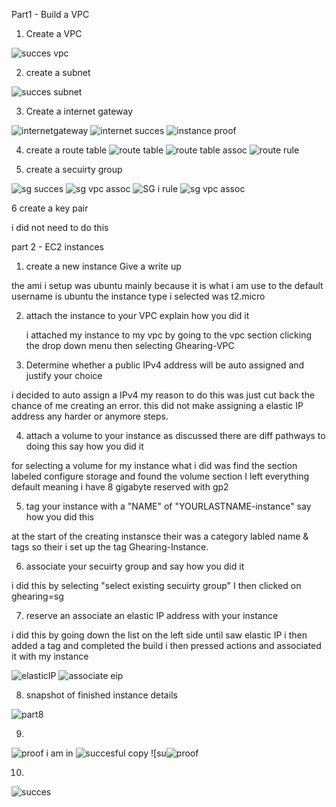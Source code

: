 Part1 - Build a VPC 

1. Create a VPC

![succes vpc](https://user-images.githubusercontent.com/70773439/193670729-8b316b2e-80a5-4a35-81d1-88b773ea87c0.PNG)

2. create a subnet

![succes subnet](https://user-images.githubusercontent.com/70773439/193670787-be9c816e-2b3b-4365-8262-a170eab21888.PNG)

3. Create a internet gateway

![internetgateway](https://user-images.githubusercontent.com/70773439/193670381-e1137ede-72fe-4fa3-a0f6-35a054c858d6.PNG)
![internet succes](https://user-images.githubusercontent.com/70773439/193670454-8f6a153f-a073-4ef5-ba70-03a2e1da1d5d.PNG)
![instance proof](https://user-images.githubusercontent.com/70773439/193670547-8879d2fa-71d2-4c25-b9c3-f4940b6e7b08.PNG)

4. create a route table 
![route table](https://user-images.githubusercontent.com/70773439/193670062-25c4df72-a902-48dc-949b-0f2d06691eb8.PNG)
![route table assoc](https://user-images.githubusercontent.com/70773439/193670104-2c0152bb-fc59-4c68-b58b-2ca063e9d806.PNG)
![route rule](https://user-images.githubusercontent.com/70773439/193670203-b4c6202b-e4d1-4b83-80f1-ed91adcecf1f.PNG)

5. create a secuirty group
 
![sg succes](https://user-images.githubusercontent.com/70773439/193669170-2db08745-45e1-415e-b2c2-5458ab69c64f.PNG)
![sg vpc assoc](https://user-images.githubusercontent.com/70773439/193669189-173bce3c-688c-411c-ae12-6369d40b29c0.PNG)
![SG i rule](https://user-images.githubusercontent.com/70773439/193669751-86f59dfd-4558-4619-b046-0c09049c4406.PNG)
![sg vpc assoc](https://user-images.githubusercontent.com/70773439/193669852-2c56e3d7-40a9-4083-9698-e8201c9973b2.PNG)


6 create a key pair

i did not need to do this 


part 2 - EC2 instances 

1. create a new instance Give a write up 
  
  the ami i setup was ubuntu mainly because it is what i am use to 
  the default username is ubuntu
  the instance type i selected was t2.micro

2. attach the instance to your VPC explain how you did it 
   
   i attached my instance to my vpc by going to the vpc section clicking the drop down menu then selecting Ghearing-VPC

3. Determine whether a public IPv4 address will be auto assigned and justify your choice 
  
  i decided to auto assign a IPv4 my reason to do this was just cut back the chance of me creating an error.
  this did not make assigning a elastic IP address any harder or anymore steps.

4. attach a volume to your instance as discussed there are diff pathways to doing this say how you did it

for selecting a volume for my instance what i did was find the section labeled configure storage and found the volume section I left everything default meaning i have 8 gigabyte reserved with gp2 

5. tag your instance with a "NAME" of "YOURLASTNAME-instance" say how you did this 

at the start of the creating instansce their was a category labled name & tags so their i set up the tag Ghearing-Instance.

6. associate your secuirty group and say how you did it

i did this by selecting "select existing secuirty group" I then clicked on ghearing=sg

7. reserve an associate an elastic IP address with your instance

i did this by going down the list on the left side until saw elastic IP i then added a tag and completed the build i then pressed actions and associated it with my instance  

![elasticIP](https://user-images.githubusercontent.com/70773439/193668717-559fc0ca-1a1e-4804-a866-53809e517847.PNG)
![associate eip](https://user-images.githubusercontent.com/70773439/193668743-c8841bf7-d69c-4dff-94e5-b3fca502e456.PNG)


8. snapshot of finished instance details

![part8](https://user-images.githubusercontent.com/70773439/193668603-31535bfd-ed14-42fb-b104-3dcc651690e9.PNG)

9.

![proof i am in](https://user-images.githubusercontent.com/70773439/193723814-a04b2713-f972-41e0-9b03-3d3f3755f5c5.PNG)
![succesful copy](https://user-images.githubusercontent.com/70773439/193724093-63548b1e-0094-4c05-833f-e4dd7678949f.PNG)
![su![proof](https://user-images.githubusercontent.com/70773439/193723909-4f38a52e-fb04-48ce-8222-4ab3e1dfa6c6.PNG)

10.
![succes](https://user-images.githubusercontent.com/70773439/193724230-0e13b3d3-aef3-4fe7-99d7-cd21b0aa8b2b.PNG)

